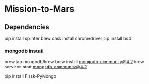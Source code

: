 # Mission-to-Mars

## Dependencies

pip install splinter
brew cask install chromedriver
pip install bs4

### mongodb install
brew tap mongodb/brew
brew install mongodb-community@4.2
brew services start mongodb-community@4.2

pip install Flask-PyMongo